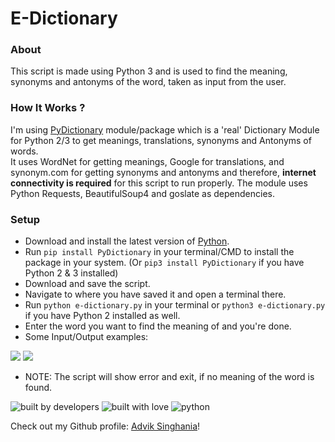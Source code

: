 # E-Dictionary
### About
This script is made using Python 3 and is used to find the meaning, synonyms and antonyms of the word, taken as input from the user.

### How It Works ?
I'm using [PyDictionary](https://pypi.org/project/PyDictionary/) module/package which is a 'real' Dictionary Module for Python 2/3 to get meanings, translations, synonyms and Antonyms of words.<br>
It uses WordNet for getting meanings, Google for translations, and synonym.com for getting synonyms and antonyms and therefore, **internet connectivity is required** for this script to run properly.
The module uses Python Requests, BeautifulSoup4 and goslate as dependencies.

### Setup
*   Download and install the latest version of [Python](https://www.python.org).
*   Run `pip install PyDictionary` in your terminal/CMD to install the package in your system. (Or `pip3 install PyDictionary` if you have Python 2 & 3 installed)
*   Download and save the script.
*   Navigate to where you have saved it and open a terminal there.
*   Run `python e-dictionary.py` in your terminal or `python3 e-dictionary.py` if you have Python 2 installed as well.
*   Enter the word you want to find the meaning of and you're done.
*   Some Input/Output examples:

<img src="https://github.com/adviksinghania/Hacking-Scripts/raw/patch-e-dict/Python/E-Dictionary/exampletenet.jpg">
<img src="https://github.com/adviksinghania/Hacking-Scripts/raw/patch-e-dict/Python/E-Dictionary/exampleyellow.jpg">

*   NOTE: The script will show error and exit, if no meaning of the word is found.

![built by developers](http://ForTheBadge.com/images/badges/built-by-developers.svg)
![built with love](https://forthebadge.com/images/badges/built-with-love.svg)
![python](https://img.shields.io/badge/language-Python-orange?style=for-the-badge)

Check out my Github profile: [Advik Singhania](https://github.com/adviksinghania)!
